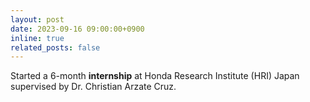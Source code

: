 ```yaml
---
layout: post
date: 2023-09-16 09:00:00+0900
inline: true
related_posts: false
---
```


Started a 6-month **internship** at Honda Research Institute (HRI) Japan supervised by Dr. Christian Arzate Cruz.

